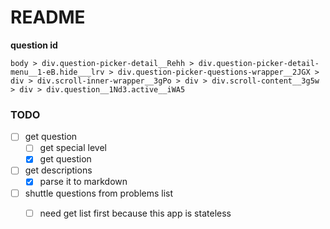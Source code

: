 # README #

**question id**

```
body > div.question-picker-detail__Rehh > div.question-picker-detail-menu__1-eB.hide___lrv > div.question-picker-questions-wrapper__2JGX > div > div.scroll-inner-wrapper__3gPo > div > div.scroll-content__3g5w > div > div.question__1Nd3.active__iWA5
```

### TODO ###

  * [ ] get question
    * [ ] get special level
    * [x] get question
  * [ ] get descriptions
    * [x] parse it to markdown
  * [ ] shuttle questions from problems list
    * [ ] need get list first because this app is stateless

